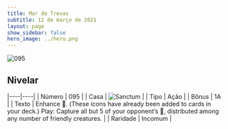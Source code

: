 ```yaml
---
title: Mar de Trevas
subtitle: 12 de março de 2021
layout: page
show_sidebar: false
hero_image: ../hero.png
---
```


![095](https://cdn.keyforgegame.com/media/card_front/pt/496_095_V3M3MQ3QXH43_pt.png)

## Nivelar

|----|----|
| Número | 095 |
| Casa | ![Sanctum](https://archonarcana.com/images/thumb/c/c7/Sanctum.png/22px-Sanctum.png "Santuário") |
| Tipo | Ação |
| Bônus | 1A |
| Texto | Enhance . (These icons have already been added to cards in your deck.)  Play: Capture all but 5 of your opponent’s , distributed among any number of friendly creatures. |
| Raridade | Incomum |
